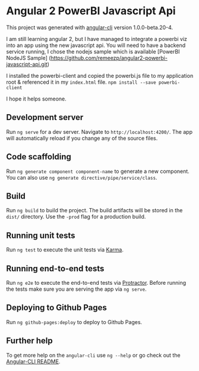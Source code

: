 # Angular 2 PowerBI Javascript Api

This project was generated with [angular-cli](https://github.com/angular/angular-cli) version 1.0.0-beta.20-4.

I am still learning angular 2, but I have managed to integrate a powerbi viz into an app using the new javascript api.
You will need to have a backend service running, I chose the nodejs sample which is available [PowerBI NodeJS Sample] (https://github.com/remeezp/angular2-powerbi-javascript-api.git)

I installed the powerbi-client and copied the powerbi.js file to my application root & referenced it in my `index.html` file.
`npm install --save powerbi-client`

I hope it helps someone.

## Development server
Run `ng serve` for a dev server. Navigate to `http://localhost:4200/`. The app will automatically reload if you change any of the source files.

## Code scaffolding

Run `ng generate component component-name` to generate a new component. You can also use `ng generate directive/pipe/service/class`.

## Build

Run `ng build` to build the project. The build artifacts will be stored in the `dist/` directory. Use the `-prod` flag for a production build.

## Running unit tests

Run `ng test` to execute the unit tests via [Karma](https://karma-runner.github.io).

## Running end-to-end tests

Run `ng e2e` to execute the end-to-end tests via [Protractor](http://www.protractortest.org/).
Before running the tests make sure you are serving the app via `ng serve`.

## Deploying to Github Pages

Run `ng github-pages:deploy` to deploy to Github Pages.

## Further help

To get more help on the `angular-cli` use `ng --help` or go check out the [Angular-CLI README](https://github.com/angular/angular-cli/blob/master/README.md).
